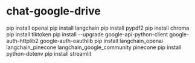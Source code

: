 # chat-google-drive

pip install openai
pip install langchain
pip install pypdf2
pip install chroma
pip install tiktoken
pip install --upgrade google-api-python-client google-auth-httplib2 google-auth-oauthlib
pip install langchain_openai langchain_pinecone langchain_google_community pinecone
pip install python-dotenv
pip install streamlit
